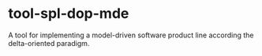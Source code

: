 # tool-spl-dop-mde
A tool for implementing a model-driven software product line according the delta-oriented paradigm.
